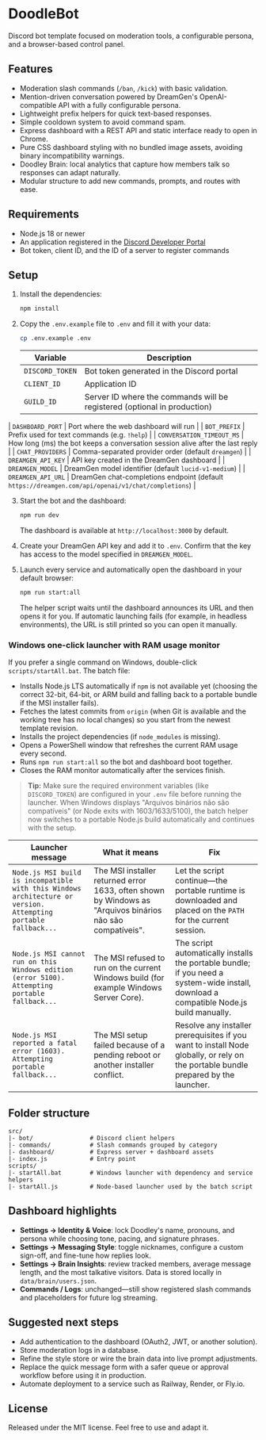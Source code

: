 # DoodleBot

Discord bot template focused on moderation tools, a configurable persona, and a browser-based control panel.

## Features

- Moderation slash commands (`/ban`, `/kick`) with basic validation.
- Mention-driven conversation powered by DreamGen's OpenAI-compatible API with a fully configurable persona.
- Lightweight prefix helpers for quick text-based responses.
- Simple cooldown system to avoid command spam.
- Express dashboard with a REST API and static interface ready to open in Chrome.
- Pure CSS dashboard styling with no bundled image assets, avoiding binary incompatibility warnings.
- Doodley Brain: local analytics that capture how members talk so responses can adapt naturally.
- Modular structure to add new commands, prompts, and routes with ease.

## Requirements

- Node.js 18 or newer
- An application registered in the [Discord Developer Portal](https://discord.com/developers/applications)
- Bot token, client ID, and the ID of a server to register commands

## Setup

1. Install the dependencies:

   ```bash
   npm install
   ```

2. Copy the `.env.example` file to `.env` and fill it with your data:

   ```bash
   cp .env.example .env
   ```

   | Variable         | Description                                                               |
   | ---------------- | ------------------------------------------------------------------------- |
   | `DISCORD_TOKEN`  | Bot token generated in the Discord portal                                 |
   | `CLIENT_ID`      | Application ID                                                            |
   | `GUILD_ID`       | Server ID where the commands will be registered (optional in production)  |
| `DASHBOARD_PORT` | Port where the web dashboard will run                                      |
| `BOT_PREFIX`     | Prefix used for text commands (e.g. `!help`)                              |
| `CONVERSATION_TIMEOUT_MS` | How long (ms) the bot keeps a conversation session alive after the last reply |
| `CHAT_PROVIDERS` | Comma-separated provider order (default `dreamgen`)                        |
| `DREAMGEN_API_KEY` | API key created in the DreamGen dashboard                               |
| `DREAMGEN_MODEL` | DreamGen model identifier (default `lucid-v1-medium`)                     |
| `DREAMGEN_API_URL` | DreamGen chat-completions endpoint (default `https://dreamgen.com/api/openai/v1/chat/completions`) |

3. Start the bot and the dashboard:

   ```bash
   npm run dev
   ```

   The dashboard is available at `http://localhost:3000` by default.

4. Create your DreamGen API key and add it to `.env`. Confirm that the key has access to the model specified in `DREAMGEN_MODEL`.

5. Launch every service and automatically open the dashboard in your default browser:

   ```bash
   npm run start:all
   ```

   The helper script waits until the dashboard announces its URL and then opens it for you. If automatic launching fails (for example, in headless environments), the URL is still printed so you can open it manually.

### Windows one-click launcher with RAM usage monitor

If you prefer a single command on Windows, double-click `scripts/startAll.bat`. The batch file:

- Installs Node.js LTS automatically if `npm` is not available yet (choosing the correct 32-bit, 64-bit, or ARM build and falling back to a portable bundle if the MSI installer fails).
- Fetches the latest commits from `origin` (when Git is available and the working tree has no local changes) so you start from the newest template revision.
- Installs the project dependencies (if `node_modules` is missing).
- Opens a PowerShell window that refreshes the current RAM usage every second.
- Runs `npm run start:all` so the bot and dashboard boot together.
- Closes the RAM monitor automatically after the services finish.

> **Tip:** Make sure the required environment variables (like `DISCORD_TOKEN`) are configured in your `.env` file before running the launcher. When Windows displays "Arquivos binários não são compatíveis" (or Node exits with 1603/1633/5100), the batch helper now switches to a portable Node.js build automatically and continues with the setup.

| Launcher message | What it means | Fix |
| ---------------- | ------------- | --- |
| `Node.js MSI build is incompatible with this Windows architecture or version. Attempting portable fallback...` | The MSI installer returned error 1633, often shown by Windows as "Arquivos binários não são compatíveis". | Let the script continue—the portable runtime is downloaded and placed on the `PATH` for the current session. |
| `Node.js MSI cannot run on this Windows edition (error 5100). Attempting portable fallback...` | The MSI refused to run on the current Windows build (for example Windows Server Core). | The script automatically installs the portable bundle; if you need a system-wide install, download a compatible Node.js build manually. |
| `Node.js MSI reported a fatal error (1603). Attempting portable fallback...` | The MSI setup failed because of a pending reboot or another installer conflict. | Resolve any installer prerequisites if you want to install Node globally, or rely on the portable bundle prepared by the launcher. |

## Folder structure

```
src/
|- bot/                # Discord client helpers
|- commands/           # Slash commands grouped by category
|- dashboard/          # Express server + dashboard assets
|- index.js            # Entry point
scripts/
|- startAll.bat        # Windows launcher with dependency and service helpers
|- startAll.js         # Node-based launcher used by the batch script
```

## Dashboard highlights

- **Settings → Identity & Voice**: lock Doodley's name, pronouns, and persona while choosing tone, pacing, and signature phrases.
- **Settings → Messaging Style**: toggle nicknames, configure a custom sign-off, and fine-tune how replies look.
- **Settings → Brain Insights**: review tracked members, average message length, and the most talkative visitors. Data is stored locally in `data/brain/users.json`.
- **Commands / Logs**: unchanged—still show registered slash commands and placeholders for future log streaming.

## Suggested next steps

- Add authentication to the dashboard (OAuth2, JWT, or another solution).
- Store moderation logs in a database.
- Refine the style store or wire the brain data into live prompt adjustments.
- Replace the quick message form with a safer queue or approval workflow before using it in production.
- Automate deployment to a service such as Railway, Render, or Fly.io.

## License

Released under the MIT license. Feel free to use and adapt it.
